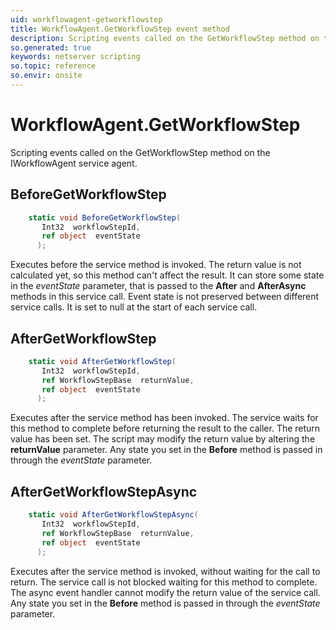 ```yaml
---
uid: workflowagent-getworkflowstep
title: WorkflowAgent.GetWorkflowStep event method
description: Scripting events called on the GetWorkflowStep method on the WorkflowAgent service agent.
so.generated: true
keywords: netserver scripting
so.topic: reference
so.envir: onsite
---
```

# WorkflowAgent.GetWorkflowStep

Scripting events called on the <see cref='M:IWorkflowAgent.GetWorkflowStep'>GetWorkflowStep</see> method on the <see cref='IWorkflowAgent'>IWorkflowAgent</see>  service agent.

## BeforeGetWorkflowStep
```cs
    static void BeforeGetWorkflowStep(
       Int32  workflowStepId,
       ref object  eventState
      );
```
Executes before the service method is invoked.
The return value is not calculated yet, so this method can't affect the result.
It can store some state in the *eventState* parameter, that is passed to the **After** and **AfterAsync** methods in this service call.
Event state is not preserved between different service calls. It is set to null at the start of each service call.
## AfterGetWorkflowStep
```cs
    static void AfterGetWorkflowStep(
       Int32  workflowStepId,
       ref WorkflowStepBase  returnValue,
       ref object  eventState
      );
```
Executes after the service method has been invoked. The service waits for this method to complete before returning the result to the caller.
The return value has been set. The script may modify the return value by altering the **returnValue** parameter.
Any state you set in the **Before** method is passed in through the *eventState* parameter.
## AfterGetWorkflowStepAsync
```cs
    static void AfterGetWorkflowStepAsync(
       Int32  workflowStepId,
       ref WorkflowStepBase  returnValue,
       ref object  eventState
      );
```
Executes after the service method is invoked, without waiting for the call to return.
The service call is not blocked waiting for this method to complete.
The async event handler cannot modify the return value of the service call.
Any state you set in the **Before** method is passed in through the *eventState* parameter.

